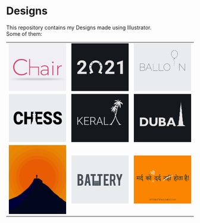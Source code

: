 # Designs
This repository contains my Designs made using Illustrator.<br>
Some of them:<br>
<table>
<tr><td><img src="./2020-11/png/17.11.2020.png"></td><td><img src="./2021-01/png/01.01.2021.png"></td><td><img src="./2020-11/png/22.11.2020.png"></td></tr>
<tr><td><img src="./2020-11/png/20.11.2020.png"></td><td><img src="./2020-12/png/25.12.2020.png"></td><td><img src="./2020-12/png/14.12.2020.png"></td></tr>
<tr><td><img src="./2020-11/png/15.11.2020.png"></td><td><img src="./2020-11/png/28.11.2020.png"></td><td><img src="./2020-11/png/19.11.2020.png"></td></tr>
</table>
